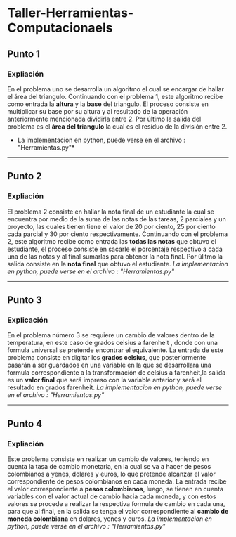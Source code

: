 # Taller-Herramientas-Computacionaels
## **Punto 1**
### Expliación
En el problema uno se desarrolla un algoritmo el cual se encargar de hallar el área del triangulo.
Continuando con el problema 1, este algoritmo recibe como entrada la **altura** y la **base** del triangulo. El proceso consiste en multiplicar su base por su altura y al resultado de la operación anteriormente mencionada dividirla entre 2. Por último la salida del problema es el **área del triangulo** la cual es el residuo de la división entre 2.
* La implementacion en python, puede verse en el archivo : "Herramientas.py"*
___
## **Punto 2**
### Expliación
El problema 2 consiste en hallar la nota final de un estudiante la cual se encuentra por medio de la suma de las notas de las tareas, 2 parciales y un proyecto, las cuales tienen tiene el valor de 20 por ciento, 25 por ciento cada parcial y 30 por ciento respectivamente.
Continuando con el problema 2, este algoritmo recibe como entrada las **todas las notas** que obtuvo el estudiante, el proceso consiste en sacarle el porcentaje respectivo a cada una de las notas y al final sumarlas para obtener la nota final. Por úlitmo la salida consiste en la **nota final** que obtuvo el estudiante. *La implementacion en python, puede verse en el archivo : "Herramientas.py"*
___
## **Punto 3**
### Explicación
En el problema número 3 se requiere un cambio de valores dentro de la temperatura, en este caso de grados celsius a farenheit , donde con una formula universal se pretende encontrar el equivalente.
La entrada de este problema consiste en digitar los **grados celsius**, que posteriormente pasarán a ser guardados en una variable en la que se desarrollara una formula correspondiente a la transformación de celsius a farenheit,la salida es  un **valor final** que será impreso con la variable anterior y será el resultado en grados farenheit. *La implementacion en python, puede verse en el archivo : "Herramientas.py"*
___
## **Punto 4**
### Expliación
Este problema consiste en realizar un cambio de valores, teniendo en cuenta la tasa de cambio monetaria, en la cual se va a hacer de pesos colombianos a yenes, dolares y euros, lo que pretende alcanzar el valor correspondiente de pesos colombianos en cada moneda.
La entrada recibe el valor correspondiente a **pesos colombianos**, luego, se tienen en cuenta variables con el valor actual de cambio hacia cada moneda, y con estos valores se procede a realizar la respectiva formula de cambio en cada una, para que al final, en la salida se tenga el valor correspondiente al **cambio de moneda colombiana** en dolares, yenes y euros. *La implementacion en python, puede verse en el archivo : "Herramientas.py"*
